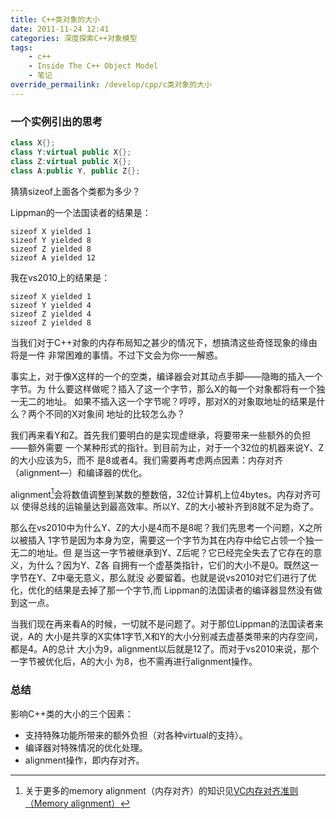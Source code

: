 ```yaml
---
title: C++类对象的大小
date: 2011-11-24 12:41
categories: 深度探索C++对象模型
tags:
	- c++
	- Inside The C++ Object Model
	- 笔记
override_permailink: /develop/cpp/c类对象的大小
---
```


### 一个实例引出的思考

```cpp
class X{};
class Y:virtual public X{};
class Z:virtual public X{};
class A:public Y, public Z{};
```

猜猜sizeof上面各个类都为多少？

Lippman的一个法国读者的结果是：	 	

	sizeof X yielded 1 						
	sizeof Y yielded 8 						
	sizeof Z yielded 8 						
	sizeof A yielded 12					

我在vs2010上的结果是：

	sizeof X yielded 1   
	sizeof Y yielded 4   
	sizeof Z yielded 4	
	sizeof Z yielded 8		

当我们对于C++对象的内存布局知之甚少的情况下，想搞清这些奇怪现象的缘由将是一件
非常困难的事情。不过下文会为你一一解惑。

事实上，对于像X这样的一个的空类，编译器会对其动点手脚——隐晦的插入一个字节。为
什么要这样做呢？插入了这一个字节，那么X的每一个对象都将有一个独一无二的地址。
如果不插入这一个字节呢？哼哼，那对X的对象取地址的结果是什么？两个不同的X对象间
地址的比较怎么办？

我们再来看Y和Z。首先我们要明白的是实现虚继承，将要带来一些额外的负担——额外需要
一个某种形式的指针。到目前为止，对于一个32位的机器来说Y、Z的大小应该为5，而不
是8或者4。我们需要再考虑两点因素：内存对齐（alignment—）和编译器的优化。

alignment[^注1]会将数值调整到某数的整数倍，32位计算机上位4bytes。内存对齐可以
使得总线的运输量达到最高效率。所以Y、Z的大小被补齐到8就不足为奇了。

那么在vs2010中为什么Y、Z的大小是4而不是8呢？我们先思考一个问题，X之所以被插入
1字节是因为本身为空，需要这一个字节为其在内存中给它占领一个独一无二的地址。但
是当这一字节被继承到Y、Z后呢？它已经完全失去了它存在的意义，为什么？因为Y、Z各
自拥有一个虚基类指针，它们的大小不是0。既然这一字节在Y、Z中毫无意义，那么就没
必要留着。也就是说vs2010对它们进行了优化，优化的结果是去掉了那一个字节,而
Lippman的法国读者的编译器显然没有做到这一点。

当我们现在再来看A的时候，一切就不是问题了。对于那位Lippman的法国读者来说，A的
大小是共享的X实体1字节,X和Y的大小分别减去虚基类带来的内存空间，都是4。A的总计
大小为9，alignment以后就是12了。而对于vs2010来说，那个一字节被优化后，A的大小
为8，也不需再进行alignment操作。

### 总结

影响C++类的大小的三个因素：

-	支持特殊功能所带来的额外负担（对各种virtual的支持）。
-	编译器对特殊情况的优化处理。
-	alignment操作，即内存对齐。


[^注1]:	关于更多的memory alignment（内存对齐）的知识见[VC内存对齐准则（Memory alignment）]( http://www.roading.org/develop/cpp/vc%E5%86%85%E5%AD%98%E5%AF%B9%E9%BD%90%E5%87%86%E5%88%99%EF%BC%88memory-alignment%EF%BC%89.html)
